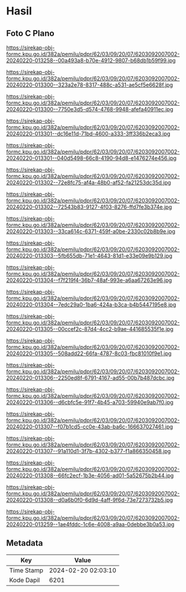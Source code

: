 # Hasil

## Foto C Plano

https://sirekap-obj-formc.kpu.go.id/382a/pemilu/pdpr/62/03/09/20/07/6203092007002-20240220-013258--00a493a8-b70e-4912-9807-b68db1b59f99.jpg

https://sirekap-obj-formc.kpu.go.id/382a/pemilu/pdpr/62/03/09/20/07/6203092007002-20240220-013300--323a2e78-8317-488c-a531-ae5cf5e6628f.jpg

https://sirekap-obj-formc.kpu.go.id/382a/pemilu/pdpr/62/03/09/20/07/6203092007002-20240220-013300--7750e3d5-d574-4768-9948-afefa40911ec.jpg

https://sirekap-obj-formc.kpu.go.id/382a/pemilu/pdpr/62/03/09/20/07/6203092007002-20240220-013301--dc16e11d-71bd-4600-a333-3ff336b2eca3.jpg

https://sirekap-obj-formc.kpu.go.id/382a/pemilu/pdpr/62/03/09/20/07/6203092007002-20240220-013301--040d5498-66c8-4190-94d8-e1476274e456.jpg

https://sirekap-obj-formc.kpu.go.id/382a/pemilu/pdpr/62/03/09/20/07/6203092007002-20240220-013302--72e8fc75-af4a-48b0-af52-fa21253dc35d.jpg

https://sirekap-obj-formc.kpu.go.id/382a/pemilu/pdpr/62/03/09/20/07/6203092007002-20240220-013302--72543b83-9127-4f03-8276-ffd7fe3b374e.jpg

https://sirekap-obj-formc.kpu.go.id/382a/pemilu/pdpr/62/03/09/20/07/6203092007002-20240220-013303--33ca614c-6371-459f-a0be-2330c02b8b9e.jpg

https://sirekap-obj-formc.kpu.go.id/382a/pemilu/pdpr/62/03/09/20/07/6203092007002-20240220-013303--5fb655db-71e1-4643-81d1-e33e09e9b129.jpg

https://sirekap-obj-formc.kpu.go.id/382a/pemilu/pdpr/62/03/09/20/07/6203092007002-20240220-013304--f7f219f4-36b7-48af-993e-a6aa67263e96.jpg

https://sirekap-obj-formc.kpu.go.id/382a/pemilu/pdpr/62/03/09/20/07/6203092007002-20240220-013304--7edc29a0-1ba6-424a-b3ca-b4b5447195e8.jpg

https://sirekap-obj-formc.kpu.go.id/382a/pemilu/pdpr/62/03/09/20/07/6203092007002-20240220-013305--00ccef2c-87d4-4cc2-b9ae-441685535f1e.jpg

https://sirekap-obj-formc.kpu.go.id/382a/pemilu/pdpr/62/03/09/20/07/6203092007002-20240220-013305--508add22-66fa-4787-8c03-fbc81010f9e1.jpg

https://sirekap-obj-formc.kpu.go.id/382a/pemilu/pdpr/62/03/09/20/07/6203092007002-20240220-013306--2250ed8f-6791-4167-ad55-00b7b487dcbc.jpg

https://sirekap-obj-formc.kpu.go.id/382a/pemilu/pdpr/62/03/09/20/07/6203092007002-20240220-013306--d6cbfc5e-91f7-4b45-a703-59940e9ab7f0.jpg

https://sirekap-obj-formc.kpu.go.id/382a/pemilu/pdpr/62/03/09/20/07/6203092007002-20240220-013307--f07b1cd5-cc0e-43ab-ba6c-166637027461.jpg

https://sirekap-obj-formc.kpu.go.id/382a/pemilu/pdpr/62/03/09/20/07/6203092007002-20240220-013307--91a110d1-3f7b-4302-b377-f1a866350458.jpg

https://sirekap-obj-formc.kpu.go.id/382a/pemilu/pdpr/62/03/09/20/07/6203092007002-20240220-013308--66fc2ecf-1b3e-4056-ad01-5a52675b2b44.jpg

https://sirekap-obj-formc.kpu.go.id/382a/pemilu/pdpr/62/03/09/20/07/6203092007002-20240220-013308--d0a6b0f0-6d9d-4aff-9f6d-73e7273732b5.jpg

https://sirekap-obj-formc.kpu.go.id/382a/pemilu/pdpr/62/03/09/20/07/6203092007002-20240220-013259--1ae4fddc-1c6e-4008-a9aa-0debbe3b0a53.jpg


## Metadata

| Key        | Value               |
| ---------- | ------------------- |
| Time Stamp | 2024-02-20 02:03:10 |
| Kode Dapil | 6201                |



